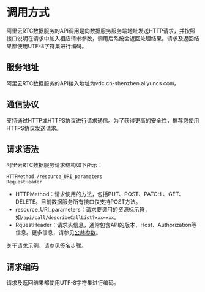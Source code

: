 # 调用方式

阿里云RTC数据服务的API调用是向数据服务服务端地址发送HTTP请求，并按照接口说明在请求中加入相应请求参数，调用后系统会返回处理结果。请求及返回结果都使用UTF-8字符集进行编码。

## 服务地址

阿里云RTC数据服务的API接入地址为vdc.cn-shenzhen.aliyuncs.com。

## 通信协议

支持通过HTTP或HTTPS协议进行请求通信。为了获得更高的安全性，推荐您使用HTTPS协议发送请求。

## 请求语法

阿里云RTC数据服务请求结构如下所示：

```
HTTPMethod /resource_URI_parameters
RequestHeader
```

-   HTTPMethod：请求使用的方法，包括PUT、POST、PATCH 、GET、DELETE。目前数据服务所有接口仅支持POST方法。
-   resource\_URI\_parameters：请求要调用的资源标示符，如`/api/call/describeCallList?xxx=xxx`。
-   RquestHeader：请求头信息，通常包含API的版本、Host、Authorization等信息。更多信息，请参见[公共参数](/cn.zh-CN/数据服务API/公共参数.md)。

关于请求示例，请参见[签名步骤](/cn.zh-CN/数据服务API/签名机制.md)。

## 请求编码

请求及返回结果都使用UTF-8字符集进行编码。

